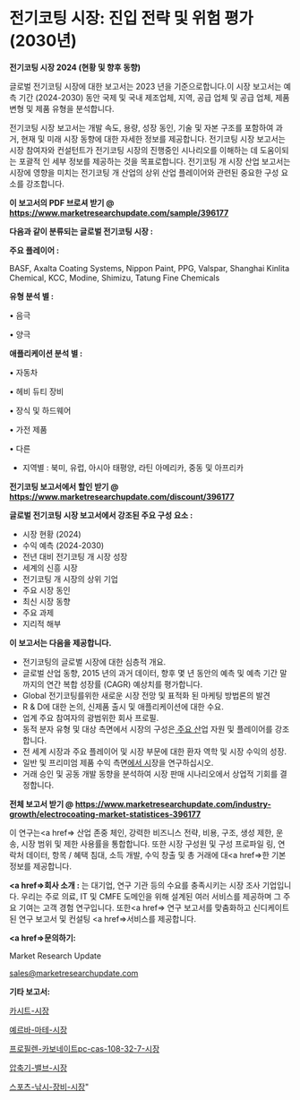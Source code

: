 # 전기코팅 시장: 진입 전략 및 위험 평가(2030년)

<strong>전기코팅 시장 2024 (현황 및 향후 동향)</strong>

글로벌 전기코팅 시장에 대한 보고서는 2023 년을 기준으로합니다.이 시장 보고서는 예측 기간 (2024-2030) 동안 국제 및 국내 제조업체, 지역, 공급 업체 및 공급 업체, 제품 변형 및 제품 유형을 분석합니다.

전기코팅 시장 보고서는 개발 속도, 용량, 성장 동인, 기술 및 자본 구조를 포함하여 과거, 현재 및 미래 시장 동향에 대한 자세한 정보를 제공합니다. 전기코팅 시장 보고서는 시장 참여자와 컨설턴트가 전기코팅 시장의 진행중인 시나리오를 이해하는 데 도움이되는 포괄적 인 세부 정보를 제공하는 것을 목표로합니다. 전기코팅 개 시장 산업 보고서는 시장에 영향을 미치는 전기코팅 개 산업의 상위 산업 플레이어와 관련된 중요한 구성 요소를 강조합니다.



<strong>이 보고서의 PDF 브로셔 받기 @ <a href=https://www.marketresearchupdate.com/sample/396177>https://www.marketresearchupdate.com/sample/396177</a></strong>



<strong>다음과 같이 분류되는 글로벌 전기코팅 시장 :</strong>



<strong>주요 플레이어 :</strong>

BASF, Axalta Coating Systems, Nippon Paint, PPG, Valspar, Shanghai Kinlita Chemical, KCC, Modine, Shimizu, Tatung Fine Chemicals



<strong>유형 분석 별 :</strong>

• 음극

• 양극



<strong>애플리케이션 분석 별 :</strong>

• 자동차

• 헤비 듀티 장비

• 장식 및 하드웨어

• 가전 ​​제품

• 다른

<ul>
  <li>지역별 : 북미, 유럽, 아시아 태평양, 라틴 아메리카, 중동 및 아프리카</li>
</ul>


<strong>전기코팅 보고서에서 할인 받기 @ <a href=https://www.marketresearchupdate.com/discount/396177>https://www.marketresearchupdate.com/discount/396177</a></strong>



<strong>글로벌 전기코팅 시장 보고서에서 강조된 주요 구성 요소 :</strong>
<ul>
  <li>시장 현황 (2024)</li>
  <li>수익 예측 (2024-2030)</li>
  <li>전년 대비 전기코팅 개 시장 성장</li>
  <li>세계의 신흥 시장</li>
  <li>전기코팅 개 시장의 상위 기업</li>
  <li>주요 시장 동인</li>
  <li>최신 시장 동향</li>
  <li>주요 과제</li>
  <li>지리적 해부</li>
</ul>


<strong>이 보고서는 다음을 제공합니다.</strong>
<ul>
  <li>전기코팅의 글로벌 시장에 대한 심층적 개요.</li>
  <li>글로벌 산업 동향, 2015 년의 과거 데이터, 향후 몇 년 동안의 예측 및 예측 기간 말까지의 연간 복합 성장률 (CAGR) 예상치를 평가합니다.</li>
  <li>Global 전기코팅를위한 새로운 시장 전망 및 표적화 된 마케팅 방법론의 발견</li>
  <li>R &amp; D에 대한 논의, 신제품 출시 및 애플리케이션에 대한 수요.</li>
  <li>업계 주요 참여자의 광범위한 회사 프로필.</li>
  <li>동적 분자 유형 및 대상 측면에서 시장의 구성은<a href=> 주요 산</a>업 자원 및 플레이어를 강조합니다.</li>
  <li>전 세계 시장과 주요 플레이어 및 시장 부문에 대한 환자 역학 및 시장 수익의 성장.</li>
  <li>일반 및 프리미엄 제품 수익 측면<a href=>에서 시</a>장을 연구하십시오.</li>
  <li>거래 승인 및 공동 개발 동향을 분석하여 시장 판매 시나리오에서 상업적 기회를 결정합니다.</li>
</ul>



<strong>전체 보고서 받기 @ <a href=https://www.marketresearchupdate.com/industry-growth/electrocoating-market-statistices-396177>https://www.marketresearchupdate.com/industry-growth/electrocoating-market-statistices-396177</a></strong>

이 연구는<a href=> 산업 존중</a> 체인, 강력한 비즈니스 전략, 비용, 구조, 생성 제한, 운송, 시장 범위 및 제한 사용률을 통합합니다. 또한 시장 구성원 및 구성 프로파일 링, 연락처 데이터, 항목 / 혜택 침대, 소득 개발, 수익 창출 및 총 거래에 대<a href=>한 기본 </a>정보를 제공합니다.



<strong><a href=>회사 소</a>개 :</strong>
는 대기업, 연구 기관 등의 수요를 충족시키는 시장 조사 기업입니다. 우리는 주로 의료, IT 및 CMFE 도메인을 위해 설계된 여러 서비스를 제공하며 그 주요 기여는 고객 경험 연구입니다. 또한<a href=> 연구 보</a>고서를 맞춤화하고 신디케이트 된 연구 보고서 및 컨설팅 <a href=>서비스</a>를 제공합니다.



<strong><a href=>문의하기:</a></strong>

Market Research Update

sales@marketresearchupdate.com



<strong>기타 보고서:</strong>

<a href=https://www.linkedin.com/pulse/카시트-시장-규모-및-성장-2023-trend-tracking-tips-360-analysis/>카시트-시장</a>

<a href=https://www.linkedin.com/pulse/예르바-마테-시장-진입-전략-및-위험-평가2029년-data-dive-diaries-24-analysis-hsamf/>예르바-마테-시장</a>

<a href=https://www.linkedin.com/pulse/프로필렌-카보네이트pc-cas-108-32-7-시장-세분화-연구-및-목표-tx05f/>프로필렌-카보네이트pc-cas-108-32-7-시장</a>

<a href=https://www.linkedin.com/pulse/압축기-밸브-시장-규모-및-성장-2023-market-matrix-musings-analysis-akhuf/>압축기-밸브-시장</a>

<a href=https://www.linkedin.com/pulse/스포츠-낚시-장비-시장-경쟁-분석-및-성장-잠재력-2029-trend-tracking-tips-360-analysis-uoovf/>스포츠-낚시-장비-시장</a>"
